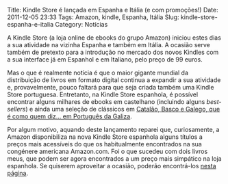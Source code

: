 Title: Kindle Store é lançada em Espanha e Itália (e com promoções!)
Date: 2011-12-05 23:33
Tags: Amazon, kindle, Espanha, Itália
Slug: kindle-store-espanha-e-italia
Category: Notícias

A Kindle Store (a loja online de ebooks do grupo Amazon) iniciou estes dias a sua atividade na vizinha Espanha e também em Itália. A ocasião serve também de pretexto para a introdução no mercado dos novos Kindles com a sua interface já em Espanhol e em Italiano, pelo preço de 99 euros. 

Mas o que é realmente notícia é que o maior gigante mundial da distribuição de livros em formato digital continua a expandir a sua atividade e, provavelmente, pouco faltará para que seja criada também uma Kindle Store portuguesa. Entretanto, na Kindle Store espanhola, é possível encontrar alguns milhares de ebooks em castelhano (incluindo alguns *best-sellers*) e ainda uma seleção de clássicos em [Catalão, Basco e Galego, que é como quem diz… em Português da Galiza](http://www.amazon.es/gp/search?rh=n%3A818936031%2Cn%3A%21818938031%2Cn%3A827231031%2Cn%3A1336308031&bbn=827231031&ie=UTF8&qid=1323128484&rnid=827231031&rd=1).

Por algum motivo, aquando deste lançamento reparei que, curiosamente, a Amazon disponibiliza na nova Kindle Store espanhola alguns títulos a preços mais acessíveis do que os habitualmente encontrados na sua congénere americana Amazon.com. Foi o que sucedeu com dois livros meus, que podem ser agora encontrados a um preço mais simpático na loja espanhola. Se quiserem aproveitar a ocasião, poderão encontrá-los [nesta página](http://www.amazon.es/gp/search?_encoding=UTF8&search-alias=digital-text&field-author=Victor%20Domingos&rd=1).


